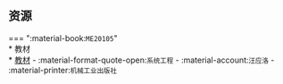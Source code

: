 ## 资源  
=== ":material-book:`ME20105`"  
    * 教材  
        * [教材](https://api.ecylt.top/v1/lanzou_link?url=https://cqu-openlib.lanzout.com/it95J23c058b&type=down) - :material-format-quote-open:`系统工程` - :material-account:`汪应洛` - :material-printer:`机械工业出版社`  